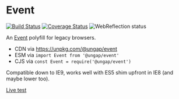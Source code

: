 # Event

[![Build Status](https://travis-ci.com/ungap/event.svg?branch=master)](https://travis-ci.com/ungap/event) [![Coverage Status](https://coveralls.io/repos/github/ungap/event/badge.svg?branch=master)](https://coveralls.io/github/ungap/event?branch=master) ![WebReflection status](https://offline.report/status/webreflection.svg)

An [Event](https://developer.mozilla.org/en-US/docs/Web/API/Event) polyfill for legacy browsers.

  * CDN via https://unpkg.com/@ungap/event
  * ESM via `import Event from '@ungap/event'`
  * CJS via `const Event = require('@ungap/event')`

Compatible down to IE9, works well with ES5 shim upfront in IE8 (and maybe lower too).

[Live test](https://ungap.github.io/event/test/)
